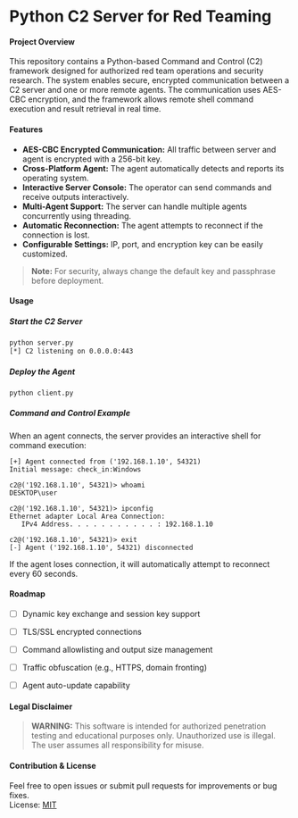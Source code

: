 # Python C2 Server for Red Teaming

#### Project Overview

This repository contains a Python-based Command and Control (C2) framework designed for authorized red team operations and security research. The system enables secure, encrypted communication between a C2 server and one or more remote agents. The communication uses AES-CBC encryption, and the framework allows remote shell command execution and result retrieval in real time.


#### Features

- **AES-CBC Encrypted Communication:** All traffic between server and agent is encrypted with a 256-bit key.
- **Cross-Platform Agent:** The agent automatically detects and reports its operating system.
- **Interactive Server Console:** The operator can send commands and receive outputs interactively.
- **Multi-Agent Support:** The server can handle multiple agents concurrently using threading.
- **Automatic Reconnection:** The agent attempts to reconnect if the connection is lost.
- **Configurable Settings:** IP, port, and encryption key can be easily customized.



> **Note:** For security, always change the default key and passphrase before deployment.

#### Usage

##### Start the C2 Server

```bash
python server.py
[*] C2 listening on 0.0.0.0:443
```

##### Deploy the Agent

```bash
python client.py
```

##### Command and Control Example

When an agent connects, the server provides an interactive shell for command execution:
```
[+] Agent connected from ('192.168.1.10', 54321)
Initial message: check_in:Windows

c2@('192.168.1.10', 54321)> whoami
DESKTOP\user

c2@('192.168.1.10', 54321)> ipconfig
Ethernet adapter Local Area Connection:
   IPv4 Address. . . . . . . . . . . : 192.168.1.10

c2@('192.168.1.10', 54321)> exit
[-] Agent ('192.168.1.10', 54321) disconnected
```

If the agent loses connection, it will automatically attempt to reconnect every 60 seconds.


#### Roadmap

- [ ] Dynamic key exchange and session key support
- [ ] TLS/SSL encrypted connections
- [ ] Command allowlisting and output size management
- [ ] Traffic obfuscation (e.g., HTTPS, domain fronting)
- [ ] Agent auto-update capability


#### Legal Disclaimer

> **WARNING:** This software is intended for authorized penetration testing and educational purposes only. Unauthorized use is illegal. The user assumes all responsibility for misuse.

#### Contribution & License

Feel free to open issues or submit pull requests for improvements or bug fixes.  
License: [MIT](LICENSE)
